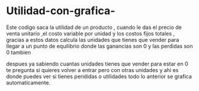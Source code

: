 # Utilidad-con-grafica-

Este codigo saca la utilidad de un producto , cuando le das  el precio de venta unitario ,el costo variable por unidad y  los costos fijos totales , gracias a estos datos calcula las
unidades que tienes que vender para llegar a un punto de equilibrio donde las ganancias son 0 y las perdidas son 0 tambien

despues ya sabiendo cuantas unidades tienes que vender para estar en 0 
te pregunta si quieres volver a entrar  pero con otras unidades y ahi es donde puedes ver si tienes perididas o utilidades 
todo lo anterior se grafica automaticamente. 
